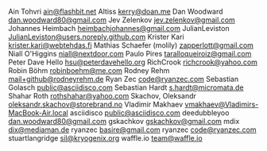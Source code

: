 Ain Tohvri <ain@flashbit.net>
Altiss <kerry@doan.me>
Dan Woodward <dan.woodward80@gmail.com>
Jev Zelenkov <jev.zelenkov@gmail.com>
Johannes Heimbach <heimbachjohannes@gmail.com>
JulianLeviston <JulianLeviston@users.noreply.github.com>
Krister Kari <krister.kari@webtehdas.fi>
Mathias Schaefer (molily) <zapperlott@gmail.com>
Niall O'Higgins <niall@nextdoor.com>
Paulo Pires <taralloqueiroiz@gmail.com>
Peter Dave Hello <hsu@peterdavehello.org>
RichCrook <richcrook@yahoo.com>
Robin Böhm <robinboehm@me.com>
Rodney Rehm <mail+github@rodneyrehm.de>
Ryan Zec <code@ryanzec.com>
Sebastian Golasch <public@asciidisco.com>
Sebastian Hardt <s.hardt@micromata.de>
Shahar Roth <rothshahar@yahoo.com>
Skachov, Oleksandr <oleksandr.skachov@storebrand.no>
Vladimir Makhaev <vmakhaev@Vladimirs-MacBook-Air.local>
asciidisco <public@asciidisco.com>
deedubbleyoo <dan.woodward80@gmail.com>
gskachkov <gskachkov@gmail.com>
mdix <dix@mediaman.de>
ryanzec <basire@gmail.com>
ryanzec <code@ryanzec.com>
stuartlangridge <sil@kryogenix.org>
waffle.io <team@waffle.io>